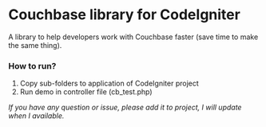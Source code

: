 # Couchbase library for CodeIgniter
A library to help developers work with Couchbase faster (save time to make the same thing).

### How to run?
1. Copy sub-folders to application of CodeIgniter project
2. Run demo in controller file (cb_test.php)

*If you have any question or issue, please add it to project, I will update when I available.*

